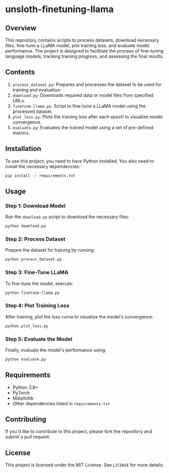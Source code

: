# unsloth-finetuning-llama

## Overview

This repository contains scripts to process datasets, download necessary files, fine-tune a LLaMA model, plot training loss, and evaluate model performance. The project is designed to facilitate the process of fine-tuning language models, tracking training progress, and assessing the final results.

## Contents

1. `process_dataset.py`: Prepares and processes the dataset to be used for training and evaluation.
2. `download.py`: Downloads required data or model files from specified URLs.
3. `finetune-llama.py`: Script to fine-tune a LLaMA model using the processed dataset.
4. `plot_loss.py`: Plots the training loss after each epoch to visualize model convergence.
5. `evaluate.py`: Evaluates the trained model using a set of pre-defined metrics.

## Installation

To use this project, you need to have Python installed. You also need to install the necessary dependencies:

```bash
pip install -r requirements.txt
```

## Usage

### Step 1: Download Model
Run the `download.py` script to download the necessary files:

```bash
python download.py
```

### Step 2: Process Dataset
Prepare the dataset for training by running:

```bash
python process_dataset.py
```

### Step 3: Fine-Tune LLaMA
To fine-tune the model, execute:

```bash
python finetune-llama.py
```

### Step 4: Plot Training Loss
After training, plot the loss curve to visualize the model's convergence:

```bash
python plot_loss.py
```

### Step 5: Evaluate the Model
Finally, evaluate the model's performance using:

```bash
python evaluate.py
```

## Requirements
- Python 3.8+
- PyTorch
- Matplotlib
- Other dependencies listed in `requirements.txt`

## Contributing
If you'd like to contribute to this project, please fork the repository and submit a pull request.

## License
This project is licensed under the MIT License. See `LICENSE` for more details.
